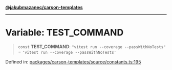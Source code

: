 [**@jakubmazanec/carson-templates**](../README.md)

---

# Variable: TEST_COMMAND

> `const` **TEST_COMMAND**: `"vitest run --coverage --passWithNoTests"` =
> `'vitest run --coverage --passWithNoTests'`

Defined in:
[packages/carson-templates/source/constants.ts:195](https://github.com/jakubmazanec/tools/blob/d956cf350ae3e6bad1df754a19dfbabb088c1451/packages/carson-templates/source/constants.ts#L195)
